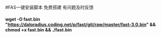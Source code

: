 #FAS一键安装脚本 免费搭建 有问题及时反馈
#### wget -O fast.bin "https://daloradius.coding.net/p/fast/git/raw/master/fast-3.0.bin" && chmod +x fast.bin && ./fast.bin

